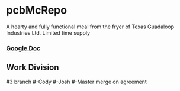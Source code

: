 # pcbMcRepo
A hearty and fully functional meal from the fryer of Texas Guadaloop Industries Ltd. Limited time supply

### [Google Doc](https://docs.google.com/document/d/14EoQXWibSE1bEbYZ6znybRfnlsqGPjPEWS3_kOOsmus/edit)

## Work Division
#3 branch 
#-Cody
#-Josh
#-Master merge on agreement

